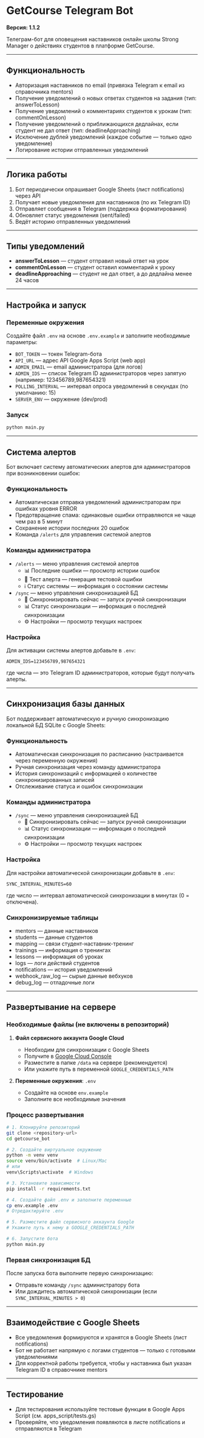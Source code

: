 # GetCourse Telegram Bot

**Версия: 1.1.2**

Телеграм-бот для оповещения наставников онлайн школы Strong Manager о действиях студентов в платформе GetCourse.

---

## Функциональность

- Авторизация наставников по email (привязка Telegram к email из справочника mentors)
- Получение уведомлений о новых ответах студентов на задания (тип: answerToLesson)
- Получение уведомлений о комментариях студентов к урокам (тип: commentOnLesson)
- Получение уведомлений о приближающихся дедлайнах, если студент не дал ответ (тип: deadlineApproaching)
- Исключение дублей уведомлений (каждое событие — только одно уведомление)
- Логирование истории отправленных уведомлений

---

## Логика работы

1. Бот периодически опрашивает Google Sheets (лист notifications) через API
2. Получает новые уведомления для наставников (по их Telegram ID)
3. Отправляет сообщения в Telegram (поддержка форматирования)
4. Обновляет статус уведомления (sent/failed)
5. Ведёт историю отправленных уведомлений

---

## Типы уведомлений

- **answerToLesson** — студент отправил новый ответ на урок
- **commentOnLesson** — студент оставил комментарий к уроку
- **deadlineApproaching** — студент не дал ответ, а до дедлайна менее 24 часов

---

## Настройка и запуск

### Переменные окружения

Создайте файл `.env` на основе `.env.example` и заполните необходимые параметры:

- `BOT_TOKEN` — токен Telegram-бота
- `API_URL` — адрес API Google Apps Script (web app)
- `ADMIN_EMAIL` — email администратора (для логов)
- `ADMIN_IDS` — список Telegram ID администраторов через запятую (например: 123456789,987654321)
- `POLLING_INTERVAL` — интервал опроса уведомлений в секундах (по умолчанию: 15)
- `SERVER_ENV` — окружение (dev/prod)

### Запуск

```bash
python main.py
```

---

## Система алертов

Бот включает систему автоматических алертов для администраторов при возникновении ошибок:

### Функциональность
- Автоматическая отправка уведомлений администраторам при ошибках уровня ERROR
- Предотвращение спама: одинаковые ошибки отправляются не чаще чем раз в 5 минут
- Сохранение истории последних 20 ошибок
- Команда `/alerts` для управления системой алертов

### Команды администратора
- `/alerts` — меню управления системой алертов
  - 📊 Последние ошибки — просмотр истории ошибок
  - 🔔 Тест алерта — генерация тестовой ошибки
  - ℹ️ Статус системы — информация о состоянии системы
- `/sync` — меню управления синхронизацией БД
  - 🔄 Синхронизировать сейчас — запуск ручной синхронизации
  - 📊 Статус синхронизации — информация о последней синхронизации
  - ⚙️ Настройки — просмотр текущих настроек

### Настройка
Для активации системы алертов добавьте в `.env`:
```
ADMIN_IDS=123456789,987654321
```
где числа — это Telegram ID администраторов, которые будут получать алерты.

---

## Синхронизация базы данных

Бот поддерживает автоматическую и ручную синхронизацию локальной БД SQLite с Google Sheets:

### Функциональность
- Автоматическая синхронизация по расписанию (настраивается через переменную окружения)
- Ручная синхронизация через команду администратора
- История синхронизаций с информацией о количестве синхронизированных записей
- Отслеживание статуса и ошибок синхронизации

### Команды администратора
- `/sync` — меню управления синхронизацией БД
  - 🔄 Синхронизировать сейчас — запуск ручной синхронизации
  - 📊 Статус синхронизации — информация о последней синхронизации
  - ⚙️ Настройки — просмотр текущих настроек

### Настройка
Для настройки автоматической синхронизации добавьте в `.env`:
```
SYNC_INTERVAL_MINUTES=60
```
где число — интервал автоматической синхронизации в минутах (0 = отключена).

### Синхронизируемые таблицы
- mentors — данные наставников
- students — данные студентов
- mapping — связи студент-наставник-тренинг
- trainings — информация о тренингах
- lessons — информация об уроках
- logs — логи действий студентов
- notifications — история уведомлений
- webhook_raw_log — сырые данные вебхуков
- debug_log — отладочные логи

---

## Развертывание на сервере

### Необходимые файлы (не включены в репозиторий)

1. **Файл сервисного аккаунта Google Cloud**
   - Необходим для синхронизации с Google Sheets
   - Получите в [Google Cloud Console](https://console.cloud.google.com/)
   - Разместите в папке `/data` на сервере (рекомендуется)
   - Или укажите путь в переменной `GOOGLE_CREDENTIALS_PATH`

2. **Переменные окружения**: `.env`
   - Создайте на основе `env.example`
   - Заполните все необходимые значения

### Процесс развертывания

```bash
# 1. Клонируйте репозиторий
git clone <repository-url>
cd getcourse_bot

# 2. Создайте виртуальное окружение
python -m venv venv
source venv/bin/activate  # Linux/Mac
# или
venv\Scripts\activate  # Windows

# 3. Установите зависимости
pip install -r requirements.txt

# 4. Создайте файл .env и заполните переменные
cp env.example .env
# Отредактируйте .env

# 5. Разместите файл сервисного аккаунта Google
# Укажите путь к нему в GOOGLE_CREDENTIALS_PATH

# 6. Запустите бота
python main.py
```

### Первая синхронизация БД

После запуска бота выполните первую синхронизацию:
- Отправьте команду `/sync` администратору бота
- Или дождитесь автоматической синхронизации (если `SYNC_INTERVAL_MINUTES > 0`)

---

## Взаимодействие с Google Sheets

- Все уведомления формируются и хранятся в Google Sheets (лист notifications)
- Бот не работает напрямую с логами студентов — только с готовыми уведомлениями
- Для корректной работы требуется, чтобы у наставника был указан Telegram ID в справочнике mentors

---

## Тестирование
- Для тестирования используйте тестовые функции в Google Apps Script (см. apps_script/tests.gs)
- Проверяйте, что уведомления появляются в листе notifications и отправляются в Telegram

